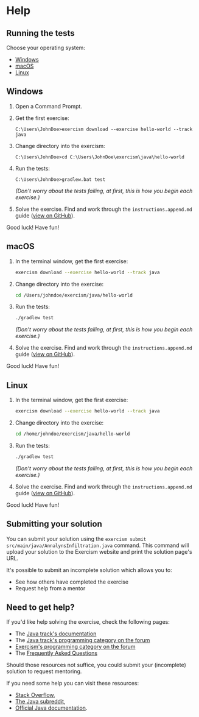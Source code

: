 # Help

## Running the tests

Choose your operating system:

- [Windows](#windows)
- [macOS](#macos)
- [Linux](#linux)

## Windows

1. Open a Command Prompt.
2. Get the first exercise:

   ```batchfile
   C:\Users\JohnDoe>exercism download --exercise hello-world --track java
   ```

3. Change directory into the exercism:

   ```batchfile
   C:\Users\JohnDoe>cd C:\Users\JohnDoe\exercism\java\hello-world
   ```

4. Run the tests:

   ```batchfile
   C:\Users\JohnDoe>gradlew.bat test
   ```

   _(Don't worry about the tests failing, at first, this is how you begin each exercise.)_

5. Solve the exercise. Find and work through the `instructions.append.md` guide ([view on GitHub](https://github.com/exercism/java/blob/main/exercises/practice/hello-world/.docs/instructions.append.md#tutorial)).

Good luck! Have fun!

## macOS

1. In the terminal window, get the first exercise:

   ```sh
   exercism download --exercise hello-world --track java
   ```

2. Change directory into the exercise:

   ```sh
   cd /Users/johndoe/exercism/java/hello-world
   ```

3. Run the tests:

   ```sh
   ./gradlew test
   ```

   _(Don't worry about the tests failing, at first, this is how you begin each exercise.)_

4. Solve the exercise. Find and work through the `instructions.append.md` guide ([view on GitHub](https://github.com/exercism/java/blob/main/exercises/practice/hello-world/.docs/instructions.append.md#tutorial)).

Good luck! Have fun!

## Linux

1. In the terminal window, get the first exercise:

   ```sh
   exercism download --exercise hello-world --track java
   ```

2. Change directory into the exercise:

   ```sh
   cd /home/johndoe/exercism/java/hello-world
   ```

3. Run the tests:

   ```sh
   ./gradlew test
   ```

   _(Don't worry about the tests failing, at first, this is how you begin each exercise.)_

4. Solve the exercise. Find and work through the `instructions.append.md` guide ([view on GitHub](https://github.com/exercism/java/blob/main/exercises/practice/hello-world/.docs/instructions.append.md#tutorial)).

Good luck! Have fun!

## Submitting your solution

You can submit your solution using the `exercism submit src/main/java/AnnalynsInfiltration.java` command.
This command will upload your solution to the Exercism website and print the solution page's URL.

It's possible to submit an incomplete solution which allows you to:

- See how others have completed the exercise
- Request help from a mentor

## Need to get help?

If you'd like help solving the exercise, check the following pages:

- The [Java track's documentation](https://exercism.org/docs/tracks/java)
- The [Java track's programming category on the forum](https://forum.exercism.org/c/programming/java)
- [Exercism's programming category on the forum](https://forum.exercism.org/c/programming/5)
- The [Frequently Asked Questions](https://exercism.org/docs/using/faqs)

Should those resources not suffice, you could submit your (incomplete) solution to request mentoring.

If you need some help you can visit these resources:

- [Stack Overflow](https://stackoverflow.com/questions/tagged/java),
- [The Java subreddit](https://www.reddit.com/r/java),
- [Official Java documentation](https://docs.oracle.com/en/java/javase/11/docs/api/index.html).
